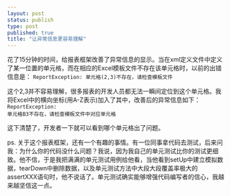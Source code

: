 ```yaml
--- 
layout: post
status: publish
type: post
published: true
title: "让异常信息更容易理解"
---
```

花了15分钟的时间，给报表框架改善了异常信息的显示。当在xml定义文件中定义了某一位置的单元格，而在相应的Excel模板文件不存在该单元格时，以前的出错信息是：
<code>ReportException: 单元格(2,3)不存在，请检查模板文件</code>

这个2,3并不容易理解，很多报表的开发人员都无法一瞬间定位到这个单元格。我将Excel中的横向坐标(用A-Z表示)加入了其中，改善后的异常信息如下：
<code>ReportException: 单元格B3不存在，请检查模板文件中对应单元格</code>

这下清楚了，开发者一下就可以看到哪个单元格出了问题。

ps. 关于这个报表框架，还有一个有趣的事情。有一位同事拿代码去测试，后来问我：为什么你的代码没什么问题？我说，因为我自己的单元测试比你的测试更细致。他不信，于是我把满满的单元测试用例给他看，当他看到setUp中建立模拟数据，tearDown中删除数据，以及单元测试方法中大段大段覆盖率极大的assertXXX语句时，他不说话了。单元测试确实能够增强代码编写者的信心，我越来越坚信这一点。
